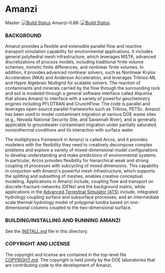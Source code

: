 # Amanzi

Master:
[![Build Status](https://travis-ci.org/amanzi/amanzi.svg?branch=master)](https://travis-ci.org/amanzi/amanzi)
Amanzi-0.88:
[![Build Status](https://travis-ci.org/amanzi/amanzi.svg?branch=amanzi-0.88)](https://travis-ci.org/amanzi/amanzi)


### BACKGROUND

Amanzi provides a flexible and extensible parallel flow and reactive transport simulation capability for environmental applications. It includes general polyhedral mesh infrastructure, which leverages MSTK, advanced discretizations of process models, including traditional finite volume schemes, mimetic finite differences, and nonlinear finite volumes. In addition, it provides advanced nonlinear solvers, such as Nonlinear Krylov Acceleration (NKA) and Anderson Acceleration, and leverages Trilinos-ML and Hypre Algebraic Multigrid for scalable solvers. The reaction of contaminants and minerals carried by the flow through the surrounding rock and soil is modeled through a general software interface called Alquimia that allows Amanzi to interface with a variety of powerful geochemistry engines including PFLOTRAN and CrunchFlow. The code is parallel and leverages open-source parallel frameworks such as Trilinos, PETSc. Amanzi has been used to model contaminant migration at various DOE waste sites (e.g., Nevada National Security Site, and Savannah River), and is generally applicable to groundwater contaminant migration under partially saturated, nonisothermal conditions and its interaction with surface water. 

The multiphysics framework in Amanzi is called Arcos, and it provides modelers with the flexibility they need to creatively decompose complex problems and explore a variety of mixed-dimensional model configurations to develop understanding and make predictions of environmental systems. In particular, Arcos provides flexibility for hierarchical weak and strong coupling of processes with subcycling of mixed dimensions. This capability in conjuction with Amanzi's powerful mesh infrastructure, which supports the splitting and subsetting of meshes,  enables creative conceptual modeling. Applications in Amanzi include, coupling flow and transport on discrete-fracture-networks (DFNs) and the background matrix, while applications in the [Advanced Terrestrial Simulator (ATS)](https://amanzi.github.io/ats) include, integrated hydrology coupling surface and subsurface processes; and an intermediate scale thermal hydrology model of polygonal tundra based on one-dimensional columns coupled to the two-dimensional surface.

### BUILDING/INSTALLING AND RUNNING AMANZI

See the [INSTALL.md](INSTALL.md) file in this directory.


### COPYRIGHT AND LICENSE

The copyright and license are contained in the top-level file
[COPYRIGHT.md](COPYRIGHT.md).  The copyright is held jointly by the DOE laboratories that
are contributing code to the development of Amanzi. 


